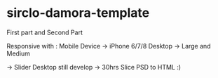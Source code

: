 # sirclo-damora-template
First part and Second Part

Responsive with :
Mobile Device -> iPhone 6/7/8
Desktop -> Large and Medium

-> Slider Desktop still develop
-> 30hrs Slice PSD to HTML :)